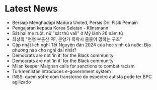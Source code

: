 # Latest News
-  Bersiap Menghadapi Madura United, Persis Dril Fisik Pemain
-  Pengajaran kepada Korea Selatan - Klinsmann
-  Sát hại mẹ ruột, nữ "sát thủ vali" ở Mỹ lãnh 26 năm tù
-  최상목 "현행 부동산 PF, 분양가 폭락시 줄줄이 망하는 구조"
-  Cập nhật lịch nghỉ Tết Nguyên đán 2024 của học sinh cả nước: Địa phương nào cho nghỉ dài nhất?
-  Democrats are not ‘in it’ for the Black community
-  Democrats are not ‘in it’ for the Black community
-  Milan keeper Maignan calls for sanctions to combat racism
-  Turkmenistan introduces e-government system
-  INSS: quem sofre com transtorno do espectro autista pode ter BPC agilizado
